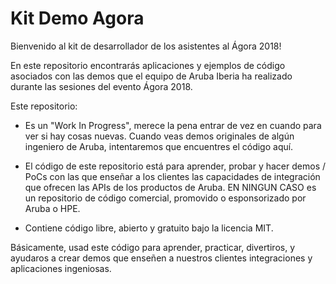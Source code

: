 # Kit Demo Agora

Bienvenido al kit de desarrollador de los asistentes al Ágora 2018!

En este repositorio encontrarás aplicaciones y ejemplos de código asociados con las demos que el equipo de Aruba Iberia ha realizado durante las sesiones del evento Ágora 2018.

Este repositorio:

- Es un "Work In Progress", merece la pena entrar de vez en cuando para ver si hay cosas nuevas. Cuando veas demos originales de algún ingeniero de Aruba, intentaremos que encuentres el código aquí.

- El código de este repositorio está para aprender, probar y hacer demos / PoCs con las que enseñar a los clientes las capacidades de integración que ofrecen las APIs de los productos de Aruba. EN NINGUN CASO es un repositorio de código comercial, promovido o esponsorizado por Aruba o HPE.

- Contiene código libre, abierto y gratuito bajo la licencia MIT.

Básicamente, usad este código para aprender, practicar, divertiros, y ayudaros a crear demos que enseñen a nuestros clientes integraciones y aplicaciones ingeniosas.
